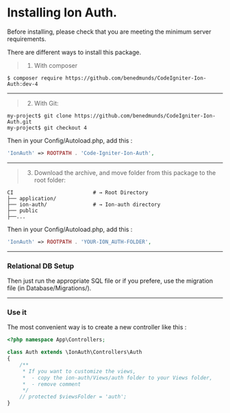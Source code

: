 Installing Ion Auth.
===================================

Before installing, please check that you are meeting the minimum server requirements.

There are different ways to install this package.


> 1. With composer

```shell
$ composer require https://github.com/benedmunds/CodeIgniter-Ion-Auth:dev-4
```

---

> 2. With Git:

```shell
my-project$ git clone https://github.com/benedmunds/CodeIgniter-Ion-Auth.git
my-project$ git checkout 4
```
Then in your Config/Autoload.php, add this :
```php
'IonAuth' => ROOTPATH . 'Code-Igniter-Ion-Auth',
```

---

> 3. Download the archive, and move folder from this package to the root folder:

```shell
CI                          # → Root Directory
├── application/
├── ion-auth/               # → Ion-auth directory
├── public
├──...
```
Then in your Config/Autoload.php, add this :
```php
'IonAuth' => ROOTPATH . 'YOUR-ION_AUTH-FOLDER',
```

---

### Relational DB Setup
Then just run the appropriate SQL file or if you prefere, use the migration file (in Database/Migrations/).

---

### Use it
The most convenient way is to create a new controller like this :
```php
<?php namespace App\Controllers;

class Auth extends \IonAuth\Controllers\Auth
{
    /**
     * If you want to customize the views,
     *  - copy the ion-auth/Views/auth folder to your Views folder,
     *  - remove comment
     */
    // protected $viewsFolder = 'auth';
}
```
